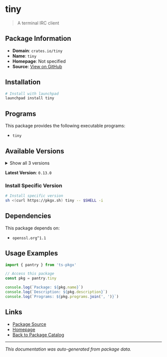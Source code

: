 # tiny

> A terminal IRC client

## Package Information

- **Domain**: `crates.io/tiny`
- **Name**: `tiny`
- **Homepage**: Not specified
- **Source**: [View on GitHub](https://github.com/pkgxdev/pantry/tree/main/projects/crates.io/tiny/package.yml)

## Installation

```bash
# Install with launchpad
launchpad install tiny
```

## Programs

This package provides the following executable programs:

- `tiny`

## Available Versions

<details>
<summary>Show all 3 versions</summary>

- `0.13.0`, `0.12.0`, `0.11.0`

</details>

**Latest Version**: `0.13.0`

### Install Specific Version

```bash
# Install specific version
sh <(curl https://pkgx.sh) tiny -- $SHELL -i
```

## Dependencies

This package depends on:

- `openssl.org^1.1`

## Usage Examples

```typescript
import { pantry } from 'ts-pkgx'

// Access this package
const pkg = pantry.tiny

console.log(`Package: ${pkg.name}`)
console.log(`Description: ${pkg.description}`)
console.log(`Programs: ${pkg.programs.join(', ')}`)
```

## Links

- [Package Source](https://github.com/pkgxdev/pantry/tree/main/projects/crates.io/tiny/package.yml)
- [Homepage](#)
- [Back to Package Catalog](../package-catalog.md)

---

*This documentation was auto-generated from package data.*
